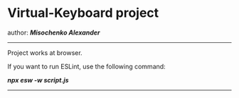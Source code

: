 # Virtual-Keyboard project

author: ***Misochenko Alexander***

---

Project works at browser.

If you want to run ESLint, use the following command: 

***npx esw -w script.js***

---